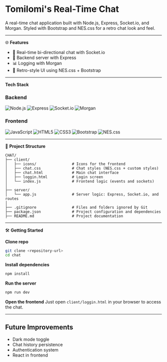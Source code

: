 # Tomilomi's Real-Time Chat

A real-time chat application built with Node.js, Express, Socket.io, and Morgan.
Styled with Bootstrap and NES.css for a retro chat look and feel.

---

🌐 **Features**

* 💬 Real-time bi-directional chat with Socket.io
* 🚀 Backend server with Express
* 📊 Logging with Morgan
* 🎨 Retro-style UI using NES.css + Bootstrap

---

**Tech Stack**

### Backend
![Node.js](https://img.shields.io/badge/Node.js-339933?style=flat&logo=node.js&logoColor=white)
![Express](https://img.shields.io/badge/Express-000000?style=flat&logo=express&logoColor=white)
![Socket.io](https://img.shields.io/badge/Socket.io-010101?style=flat&logo=socket.io&logoColor=white)
![Morgan](https://img.shields.io/badge/Morgan-333333?style=flat)

### Frontend
![JavaScript](https://img.shields.io/badge/JavaScript-F7DF1E?style=flat&logo=javascript&logoColor=black)
![HTML5](https://img.shields.io/badge/HTML5-E34F26?style=flat&logo=html5&logoColor=white)
![CSS3](https://img.shields.io/badge/CSS3-1572B6?style=flat&logo=css3&logoColor=white)
![Bootstrap](https://img.shields.io/badge/Bootstrap-7952B3?style=flat&logo=bootstrap&logoColor=white)
![NES.css](https://img.shields.io/badge/NES.css-Retro%20UI-ff69b4?style=flat)

---

📁 **Project Structure**

```
CHAT/
├── client/
│   ├── icons/                # Icons for the frontend
│   ├── chat.css              # Chat styles (NES.css + custom styles)
│   ├── chat.html             # Main chat interface
│   ├── loggin.html           # Login screen
│   └── index.js              # Frontend logic (events and sockets)
│
├── server/
│   └── app.js                # Server logic: Express, Socket.io, and routes
│
├── .gitignore                # Files and folders ignored by Git
├── package.json              # Project configuration and dependencies
├── README.md                 # Project documentation

```

---

🛠️ **Getting Started**

**Clone repo**

```bash
git clone <repository-url>
cd chat
```

**Install dependencies**

```bash
npm install
```

**Run the server**

```bash
npm run dev
```

**Open the frontend**
Just open `client/loggin.html` in your browser to access the chat.

---

## Future Improvements

- Dark mode toggle
- Chat history persistence
- Authentication system
- React in frontend


